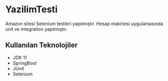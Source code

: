 # YazilimTesti
Amazon sitesi Selenium testleri yapılmıştır. 
Hesap makinesi uygulamasında unit ve integration yapılmıştır.
## Kullanılan Teknolojiler
- JDK 11
- SpringBoot 
- JUnit
- Selenium
